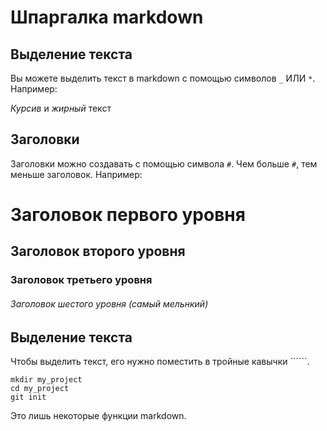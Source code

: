# Шпаргалка markdown

## Выделение текста

Вы можете выделить текст в markdown с помощью символов `_` ИЛИ `*`. Например:

_Курсив_ и *жирный* текст

## Заголовки

Заголовки можно создавать с помощью символа `#`. Чем больше `#`, тем меньше заголовок. Например:

# Заголовок первого уровня
## Заголовок второго уровня
### Заголовок третьего уровня
###### Заголовок шестого уровня _(самый мельнкий)_

## Выделение текста

Чтобы выделить текст, его нужно поместить в тройные кавычки ``````.

```
mkdir my_project
cd my_project
git init
```

Это лишь некоторые функции markdown.